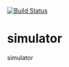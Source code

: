 [![Build Status](https://travis-ci.org/florpor/simulator.png?branch=master)](https://travis-ci.org/florpor/simulator)

simulator
=========

simulator
